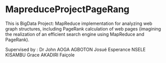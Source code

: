 # MapreduceProjectPageRang
 This is  BigData Project: MapReduce implementation for analyzing web graph  structures, including PageRank calculation of web pages  (imagining the realization of an efficient search engine using  MapReduce and PageRank).

Supervised by : Dr John AOGA
AGBOTON Josué Esperance
NSELE KISAMBU Grace
AKADIRI Faiçole
